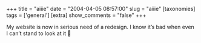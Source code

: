 +++
title = "aiiie"
date = "2004-04-05 08:57:00"
slug = "aiiie"
[taxonomies]
tags = ['general']
[extra]
show_comments = "false"
+++

My website is now in serious need of a redesign. I know it’s bad when even I can’t stand to look at it 🙂
